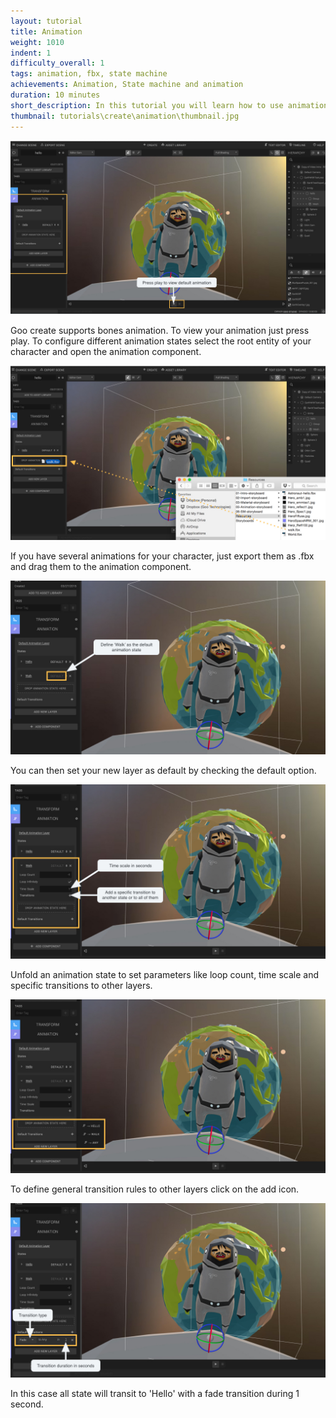 ```yaml
---
layout: tutorial
title: Animation
weight: 1010
indent: 1
difficulty_overall: 1
tags: animation, fbx, state machine
achievements: Animation, State machine and animation
duration: 10 minutes
short_description: In this tutorial you will learn how to use animations in Goo Create, and how to import them.
thumbnail: tutorials\create\animation\thumbnail.jpg
---
```

![](1.jpg)

Goo create supports bones animation. To view your animation just press play. To configure different animation states select the root entity of your character and open the animation component.

![](2.jpg)

If you have several animations for your character, just export them as .fbx and drag them to the animation component.

![](3.jpg)

You can then set your new layer as default by checking the default option.

![](4.jpg)

Unfold an animation state to set parameters like loop count, time scale and specific transitions to other layers.

![](5.jpg)

To define general transition rules to other layers click on the add icon.

![](6.jpg)

In this case all state will transit to 'Hello' with a fade transition during 1 second.
